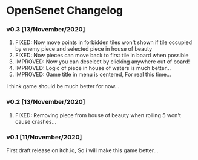 # OpenSenet Changelog

### v0.3 [13/November/2020]

1. FIXED: Now move points in forbidden tiles won't shown if tile occupied by enemy piece and selected piece in house of beauty
2. FIXED: Now pieces can move back to first tile in board when possible
3. IMPROVED: Now you can deselect by clicking anywhere out of board!
4. IMPROVED: Logic of piece in house of waters is much better...
5. IMPROVED: Game title in menu is centered, For real this time...

I think game should be much better for now...

### v0.2 [13/November/2020]

1. FIXED: Removing piece from house of beauty when rolling 5 won't cause crashes...

### v0.1 [11/November/2020]

First draft release on itch.io, So i will make this game better...
